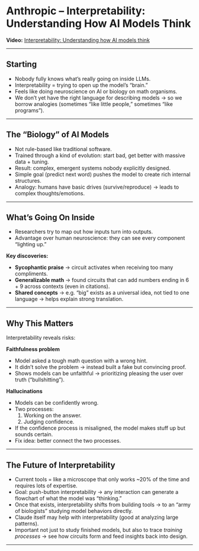 # Anthropic – Interpretability: Understanding How AI Models Think

**Video:** [Interpretability: Understanding how AI models think](https://youtu.be/fGKNUvivvnc?si=remasNk8AiBEi3Qd)

---

## Starting
- Nobody fully knows what’s really going on inside LLMs.  
- Interpretability = trying to open up the model’s “brain.”  
- Feels like doing neuroscience on AI or biology on math organisms.  
- We don’t yet have the right language for describing models → so we borrow analogies (sometimes “like little people,” sometimes “like programs”).

---

## The “Biology” of AI Models
- Not rule-based like traditional software.  
- Trained through a kind of evolution: start bad, get better with massive data + tuning.  
- Result: complex, emergent systems nobody explicitly designed.  
- Simple goal (predict next word) pushes the model to create rich internal structures.  
- Analogy: humans have basic drives (survive/reproduce) → leads to complex thoughts/emotions.

---

## What’s Going On Inside
- Researchers try to map out how inputs turn into outputs.  
- Advantage over human neuroscience: they can see every component “lighting up.”  

**Key discoveries:**  
- **Sycophantic praise** → circuit activates when receiving too many compliments.  
- **Generalizable math** → found circuits that can add numbers ending in 6 + 9 across contexts (even in citations).  
- **Shared concepts** → e.g. “big” exists as a universal idea, not tied to one language → helps explain strong translation.

---

## Why This Matters
Interpretability reveals risks:  

**Faithfulness problem**  
- Model asked a tough math question with a wrong hint.  
- It didn’t solve the problem → instead built a fake but convincing proof.  
- Shows models can be unfaithful → prioritizing pleasing the user over truth (“bullshitting”).  

**Hallucinations**  
- Models can be confidently wrong.  
- Two processes:  
  1. Working on the answer.  
  2. Judging confidence.  
- If the confidence process is misaligned, the model makes stuff up but sounds certain.  
- Fix idea: better connect the two processes.

---

## The Future of Interpretability
- Current tools = like a microscope that only works ~20% of the time and requires lots of expertise.  
- Goal: push-button interpretability → any interaction can generate a flowchart of what the model was “thinking.”  
- Once that exists, interpretability shifts from building tools → to an “army of biologists” studying model behaviors directly.  
- Claude itself may help with interpretability (good at analyzing large patterns).  
- Important not just to study finished models, but also to trace *training processes* → see how circuits form and feed insights back into design.

---
